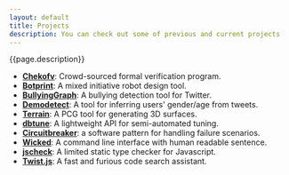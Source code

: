 ```yaml
---
layout: default
title: Projects
description: You can check out some of previous and current projects
---
```


{{page.description}}

- [**Chekofv**](https://github.com/organizations/SoftwareIntrospectionLab): Crowd-sourced formal verification program.
- [**Botprint**](https://github.com/AugmentedDesignLab/botprint2): A mixed initiative robot design tool.
- [**BullyingGraph**](#): A bullying detection tool for Twitter.
- [**Demodetect**](https://github.com/hsanchez/demodetect): A tool for inferring users' gender/age from tweets.
- [**Terrain**](https://github.com/hsanchez/terrain): A PCG tool for generating 3D surfaces.
- [**dbtune**](https://github.com/organizations/dbgroup-at-ucsc): A lightweight API for semi-automated tuning.
- [**Circuitbreaker**](https://github.com/hsanchez/circuitbreaker): a software pattern for handling failure scenarios.
- [**Wicked**](#): A command line interface with human readable sentence.
- [**jscheck**](https://github.com/hsanchez/jscheck): A limited static type checker for Javascript.
- [**Twist.js**](https://github.com/hsanchez/twist.js): A fast and furious code search assistant.